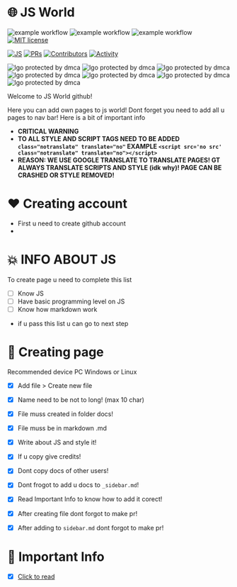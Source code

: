 # 🌐 JS World
![example workflow](https://github.com/pythoniaweb/jsworld/actions/workflows/deploy.yml/badge.svg) ![example workflow](https://github.com/pythoniaweb/jsworld/actions/workflows/codeql-analysis.yml/badge.svg) ![example workflow](https://github.com/pythoniaweb/jsworld/actions/workflows/label.yml/badge.svg) [![MIT license](https://img.shields.io/badge/License-MIT-blue.svg)](https://github.com/pythoniaweb/jsworld/blob/main/LICENSE)


[![JS](https://img.shields.io/badge/Learn-JS-FFE70B.svg?style=flat-square)]() [![PRs](https://img.shields.io/github/issues-pr-closed-raw/pythoniaweb/jsworld.svg?style=flat-square&colorB=FFE70B&label=pull%20requests)](https://github.com/pythoniaweb/jsworld/pulls?q=is%3Apr+is%3Aclosed+label%3Aadd)
[![Contributors](https://img.shields.io/github/contributors-anon/pythoniaweb/jsworld?color=FFE70B&style=flat-square)](https://github.com/pythoniaweb/jsworld/graphs/contributors)
[![Activity](https://img.shields.io/github/commit-activity/m/pythoniaweb/jsworld?color=FFE70B&style=flat-square)](https://github.com/pythoniaweb/jsworld/pulse/monthly)

![lgo protected by dmca](https://world.js.cool/assets/favicon/pixilart-drawing.png) ![lgo protected by dmca](https://world.js.cool/assets/favicon/pixilart-drawing1.png) ![lgo protected by dmca](https://world.js.cool/assets/favicon/pixilart-drawing2.png) ![lgo protected by dmca](https://world.js.cool/assets/favicon/pixilart-drawing3.png) ![lgo protected by dmca](https://world.js.cool/assets/favicon/pixilart-drawing4.png) ![lgo protected by dmca](https://world.js.cool/assets/favicon/pixilart-drawing6.png) ![lgo protected by dmca](https://world.js.cool/assets/favicon/jsicatandfriend.png)

Welcome to JS World github!

Here you can add own pages to js world!
Dont forget you need to add all u pages to nav bar!
Here is a bit of important info<br>

- **CRITICAL WARNING**<br>
- **TO ALL STYLE AND SCRIPT TAGS NEED TO BE ADDED `class="notranslate" translate="no"` EXAMPLE `<script src='no src' class="notranslate" translate="no"></script>`**<br>
- **REASON: WE USE GOOGLE TRANSLATE TO TRANSLATE PAGES! GT ALWAYS TRANSLATE SCRIPTS AND STYLE (idk why)! PAGE CAN BE CRASHED OR STYLE REMOVED!**

# ❤ Creating account

- First u need to create github account 
- 
# 💥 INFO ABOUT JS

To create page u need to complete this list
- [ ] Know JS
- [ ] Have basic programming level on JS
- [ ] Know how markdown work
- if u pass this list u can go to next step

# 💝 Creating page
Recommended device PC Windows or Linux
- [x] Add file > Create new file
- [x] Name need to be not to long! (max 10 char)
- [x] File muss created in folder docs!
- [x] File muss be in markdown .md
- [x] Write about JS and style it!
- [x] If u copy give credits!
- [x] Dont copy docs of other users!
- [x] Dont frogot to add u docs to `_sidebar.md`!
- [x] Read Important Info to know how to add it corect!
- [x] After creating file dont forgot to make pr!
- [x] After adding to `sidebar.md` dont forgot to make pr!


# 🚨 Important Info 

- [x] [Click to read](https://github.com/pythoniaweb/jsworld/blob/main/important.md)
